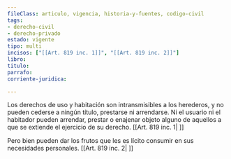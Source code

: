 ```yaml
---
fileClass: articulo, vigencia, historia-y-fuentes, codigo-civil
tags:
- derecho-civil
- derecho-privado
estado: vigente
tipo: multi
incisos: ["[[Art. 819 inc. 1]]", "[[Art. 819 inc. 2]]"]
libro:
titulo:
parrafo:
corriente-juridica:

---
```

Los derechos de uso y habitación son intransmisibles a los herederos, y no pueden cederse a ningún título, prestarse ni arrendarse. Ni el usuario ni el habitador pueden arrendar, prestar o enajenar objeto alguno de aquellos a que se extiende el ejercicio de su derecho. [[Art. 819 inc. 1| ]]

Pero bien pueden dar los frutos que les es lícito consumir en sus necesidades personales. [[Art. 819 inc. 2| ]]